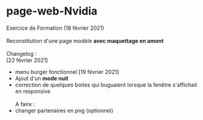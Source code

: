 # page-web-Nvidia
Exercice de Formation (18 février 2021) <br><br>
Reconstitution d'une page modèle **avec maquettage en amont**<br><br>
Changelog :<br>
[22 février 2021]
- menu burger fonctionnel
[19 février 2021]
- Ajout d'un **mode nuit**
- correction de quelques boites qui buguaient lorsque la fenêtre s'affichait en responsive
<br><br>
A faire :<br>
- changer partenaires en png (optionnel)
